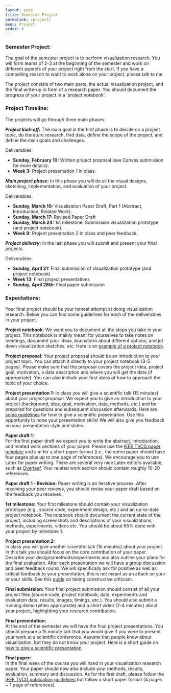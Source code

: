 ```yaml
---
layout: page
title: Semester Project
permalink: /project/
menu: Project
order: 4
---
```



### Semester Project:
The goal of the semester project is to perform visualization research. You will form teams of 2-3 at the beginning of the semester and work on different aspects of your project right from the start. If you have a compelling reason to want to work alone on your project, please talk to me.

The project consists of two main parts, the actual visualization project, and the final write-up in form of a research paper. You should document the progress of your project in a 'project notebook'. 

### Project Timeline:
The projects will go through three main phases:

***Project kick-off:*** The main goal in the first phase is to decide on a project topic, do literature research, find data, define the scope of the project, and define the main goals and challenges. 

Deliverables: 

* **Sunday, February 10:** Written project proposal (see Canvas submission for more details).
* **Week 3:** Project presentation 1 in class.

***Main project phase:*** In this phase you will do all the visual designs, sketching, implementation, and evaluation of your project. 

Deliverables:

* **Sunday, March 10:** Visualization Paper Draft, Part 1 (Abstract, Introduction, Related Work). 
* **Sunday, March 17:** Revised Paper Draft
* **Sunday, March 24:** 1st milestone: Submission visualization prototype (and project notebook). 
* **Week 9:** Project presentation 2 in class and peer feedback.

***Project delivery:*** In the last phase you will submit and present your final projects.

Deliverables:

* **Sunday, April 21:** Final submission of visualization prototype (and project notebook)
* **Week 13:** Final project presentations
* **Sunday, April 28th:** Final paper submission


### Expectations:
Your final project should be your honest attempt at doing visualization research. Below you can find some guidelines for each of the deliverables in your project.

**Project notebook:** We want you to document all the steps you take in your project. This notebook is mainly meant for yourselves to take notes on meetings, document your ideas, brainstorm about different options, and jot down visualization sketches, etc. Here is an [example of a project notebook](/material/BechdelTest_ProcessBook.pdf).

**Project proposal:** Your project proposal should be an introduction to your project topic. You can attach it directly to your project notebook (3-5 pages). Please make sure that the proposal covers the project idea, project goal, motivation, a data description and where you will get the data (if appropriate). You can also include your first ideas of how to approach the topic of your choice. 

**Project presentation 1:** In class you will give a scientific talk (15 minutes) about your project proposal. We expect you to give an introduction to your project (background, idea, goal, motivation, data, methods, etc.) and be prepared for questions and subsequent discussion afterwards. Here are [some guidelines](https://www.elsevier.com/connect/how-to-give-a-dynamic-scientific-presentation) for how to give a scientific presentation. Use this opportunity to hone your presentation skills! We will also give you feedback on your presentation style and slides.
 
**Paper draft 1:**  
For the first paper draft we expect you to write the abstract, introduction, and related work sections of your paper. Please use the [IEEE TVCG paper template](http://junctionpublishing.org/vgtc/Track/vis-tvcg.html) and aim for a short paper format (i.e., the entire paper should have four pages plus up to one page of references). We encourage you to use Latex for paper writing. There are several very nice Latex editors available, such as [Overleaf](https://www.overleaf.com/). Your related work section should contain roughly 10-20 references.

**Paper draft 1 - Revision:** 
Paper writing is an iterative process. After receiving your peer reviews, you should revise your paper draft based on the feedback you received. 

**1st milestone:** 
Your first milestone should contain your visualization prototype (e.g., source code, experiment design, etc.) and an up-to-date project notebook. The notebook should document the current state of the project, including screenshots and descriptions of your visualizations, methods, experiments, videos etc. You should be about 65% done with your project by milestone 1. 
 
**Project presentation 2:**  
In class you will give another scientific talk (15 minutes) about your project. In this talk you should focus on the core contribution of your paper. Describe your designs/methods/experiments and also outline your plans for the final evaluation. After each presentation we will have a group discussion and peer feedback round. We will specifically ask for positive as well as critical feedback to your presentation, this is not meant as an attack on your or your skills. See this [guide](https://www.bachelorsdegreeonline.com/blog/2013/how-to-handle-criticism-in-college-and-beyond/) on taking constructive criticism.

**Final submission:** 
Your final project submission should consist of all your project files (source code, project notebook, data, experiments and evaluation data, results, images, timings, etc.). You should also submit a running demo (when appropriate) and a short video (2-4 minutes) about your project, highlighting your research contribution.

**Final presentation:**  
At the end of the semester we will have the final project presentations. You should prepare a 15 minute talk that you would give if you were to present your work at a scientific conference. Assume that people know about visualization, but they do not know your project. Here is a short guide on [how to give a scientific presentation](https://www.elsevier.com/connect/how-to-give-a-dynamic-scientific-presentation).

**Final paper:**  
In the final week of the course you will hand in your visualization research paper. Your paper should now also include your methods, results, evaluation, summary and discussion. As for the first draft, please follow the [IEEE TVCG publication guidelines](http://junctionpublishing.org/vgtc/Track/vis-tvcg.html) but follow a short paper format (4 pages + 1 page of references).